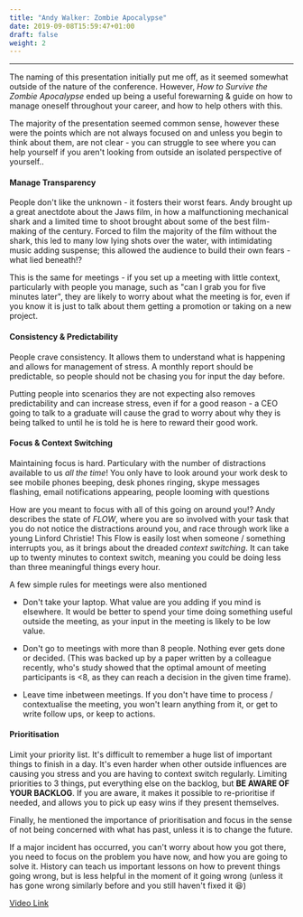 ```yaml
---
title: "Andy Walker: Zombie Apocalypse"
date: 2019-09-08T15:59:47+01:00
draft: false
weight: 2
---
```


---

The naming of this presentation initially put me off, as it seemed somewhat outside of the nature of the conference. However, *How to Survive the Zombie Apocalypse* ended up being a useful forewarning & guide on how to manage oneself throughout your career, and how to help others with this.

The majority of the presentation seemed common sense, however these were the points which are not always focused on and unless you begin to think about them, are not clear - you can struggle to see where you can help yourself if you aren't looking from outside an isolated perspective of yourself..

#### Manage Transparency

People don't like the unknown - it fosters their worst fears. Andy brought up a great anectdote about the Jaws film, in how a malfunctioning mechanical shark and a limited time to shoot brought about some of the best film-making of the century. Forced to film the majority of the film without the shark, this led to many low lying shots over the water, with intimidating music adding suspense; this allowed the audience to build their own fears - what lied beneath!?

This is the same for meetings - if you set up a meeting with little context, particularly with people you manage, such as "can I grab you for five minutes later", they are likely to worry about what the meeting is for, even if you know it is just to talk about them getting a promotion or taking on a new project.


#### Consistency & Predictability

People crave consistency. It allows them to understand what is happening and allows for management of stress. A monthly report should be predictable, so people should not be chasing you for input the day before.

Putting people into scenarios they are not expecting also removes predictability and can increase stress, even if for a good reason - a CEO going to talk to a graduate will cause the grad to worry about why they is being talked to until he is told he is here to reward their good work.

#### Focus & Context Switching

Maintaining focus is hard. Particulary with the number of distractions available to us _all the time_! You only have to look around your work desk to see mobile phones beeping, desk phones ringing, skype messages flashing, email notifications appearing, people looming with questions

How are you meant to focus with all of this going on around you!? Andy describes the state of _FLOW_, where you are so involved with your task that you do not notice the distractions around you, and race through work like a young Linford Christie! This Flow is easily lost when someone / something interrupts you, as it brings about the dreaded _context switching_. It can take up to twenty minutes to context switch, meaning you could be doing less than three meaningful things every hour.

A few simple rules for meetings were also mentioned

* Don't take your laptop. What value are you adding if you mind is elsewhere. It would be better to spend your time doing something useful outside the meeting, as your input in the meeting is likely to be low value.

* Don't go to meetings with more than 8 people. Nothing ever gets done or decided. (This was backed up by a paper written by a colleague recently, who's study showed that the optimal amount of meeting participants is <8, as they can reach a decision in the given time frame).

* Leave time inbetween meetings. If you don't have time to process / contextualise the meeting, you won't learn anything from it, or get to write follow ups, or keep to actions.


#### Prioritisation

Limit your priority list. It's difficult to remember a huge list of important things to finish in a day. It's even harder when other outside influences are causing you stress and you are having to context switch regularly. Limiting priorities to 3 things, put everything else on the backlog, but **BE AWARE OF YOUR BACKLOG**. If you are aware, it makes it possible to re-prioritise if needed, and allows you to pick up easy wins if they present themselves.

Finally, he mentioned the importance of prioritisation and focus in the sense of not being concerned with what has past, unless it is to change the future.

If a major incident has occurred, you can't worry about how you got there, you need to focus on the problem you have now, and how you are going to solve it. History can teach us important lessons on how to prevent things going wrong, but is less helpful in the moment of it going wrong (unless it has gone wrong similarly before and you still haven't fixed it :laughing:)


[Video Link](https://www.infoq.com/presentations/career-skills-self-management/?itm_source=infoq&itm_medium=QCon_EarlyAccessVideos&itm_campaign=QConLondon2019)
